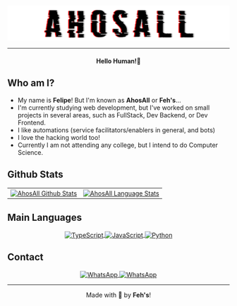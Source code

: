 <!-- Header -->
<div align="center">
  <img src="./Assets/New.Thumb.png" alt="Ahosall Thumb">
  <hr>
  <h4>Hello Human!👋</h4>
</div>
<div>
  <h2>Who am I?</h2>
  <ul>
    <li>My name is <b>Felipe</b>! But I'm known as <b>AhosAll</b> or <b>Feh's</b>...</li>
    <li>I'm currently studying web development, but I've worked on small projects in several areas, such as FullStack, Dev Backend, or Dev Frontend.</li>
    <li>I like automations (service facilitators/enablers in general, and bots)</li>
    <li>I love the hacking world too!</li>
    <li>Currently I am not attending any college, but I intend to do Computer Science.</li>
  </ul>
</div>
<div>
  <h2>Github Stats</h2>
  <table align="center" width="100%" border="0">
    <tr>
      <td>
        <a href="https://github.com/Ahosall">
          <img align="center"
            src="https://github-readme-stats.vercel.app/api?username=ahosall&include_all_commits=false&count_private=true&show_icons=true&line_height=20text_color=D3D3D3&bg_color=0d1117&hide_border=true&custom_title=Estatísticas%20do%20Github&locale=pt-br"
            alt="AhosAll Github Stats" />
        </a>
      </td>
      <td>
        <a href="https://github.com/Ahosall">
          <img align="center"
            src="https://github-readme-stats.vercel.app/api/top-langs/?username=Ahosall&text_color=D3D3D3&bg_color=0d1117&hide_border=true&layout=compact&locale=pt-br"
            alt="AhosAll Language Stats" />
        </a>
      </td>
    </tr>
  </table>
  <h2>Main Languages</h2>
  <div align="center">
    <a href="https://www.typescriptlang.org/docs/">
      <span>
        <img align="center"
          src="https://img.shields.io/badge/TypeScript-007ACC?style=for-the-badge&logo=typescript&logoColor=white"
          alt="TypeScript" />
      </span>
    </a>
    <a href="https://www.javascript.com/">
      <span>
        <img align="center"
          src="https://img.shields.io/badge/JavaScript-FCDC00?style=for-the-badge&logo=javascript&logoColor=black"
          alt="JavaScript" />
      </span>
    </a>
    <a href="https://www.python.org/">
      <span>
        <img align="center"
          src="https://img.shields.io/badge/Python-244D70?style=for-the-badge&logo=python&logoColor=white"
          alt="Python" />
      </span>
    </a>
  </div>

  <h2>Contact</h2>
  <div align="center">
    <a href="https://wa.me/556592374615">
      <img align="center"
        src="https://img.shields.io/badge/Whatsapp-green?style=for-the-badge&color=green&logo=whatsapp&logoColor=white"
        alt="WhatsApp"/>
    </a>
    <a href="https://discord.gg/WSYd2EDANd">
      <img align="center"
        src="https://img.shields.io/badge/Discord-green?style=for-the-badge&color=blue&logo=discord&logoColor=white"
        alt="WhatsApp"/>
    </a>
  </div>
</div>
<div align="center">
  <hr>
  Made with 🤍 by <b>Feh's</b>!
</div>
